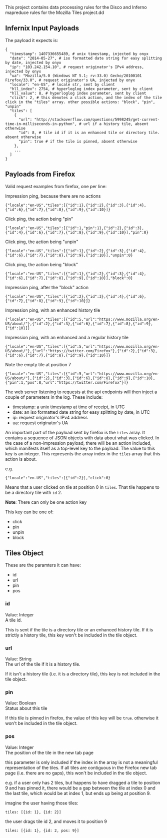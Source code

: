 This project contains data processing rules for the Disco and Inferno mapreduce rules for the Mozilla Tiles project.dd

Infernix Input Payloads
-----------------------

The payload it expects is:

    {
      "timestamp": 1407336655489, # unix timestamp, injected by onyx
      "date": "2014-05-27", # iso formatted date string for easy splitting by date, injected by onyx
      "ip": "103.242.154.10", # request originator's IPv4 address, injected by onyx
      "ua": "Mozilla/5.0 (Windows NT 5.1; rv:33.0) Gecko/20100101 Firefox/33.0", # request originator's UA, injected by onyx
      "locale": "en-US", # locale str, sent by client
      "hll_index": 2754, # hyperloglog index parameter, sent by client
      "hll_value": 8, # hyperloglog index parameter, sent by client
      "click": 2, # this denotes a click action, and the index of the tile click in the "tiles" array. other possible actions: "block", "pin", "unpin"
      "tiles": [
        {
          "url": "http://stackoverflow.com/questions/5998245/get-current-time-in-milliseconds-in-python", # url if a history tile, absent otherwise
          "id": 8, # tile id if it is an enhanced tile or directory tile. absent otherwise
          "pin": true # if the tile is pinned, absent otherwise
        },
        ...
      ]
    }

Payloads from Firefox
---------------------

Valid request examples from firefox, one per line:

Impression ping, because there are no actions

    {"locale":"en-US","tiles":[{"id":1},{"id":2},{"id":3},{"id":4},{"id":6},{"id":7},{"id":8},{"id":9},{"id":10}]}

Click ping, the action being "pin"

    {"locale":"en-US","tiles":[{"id":1,"pin":1},{"id":2},{"id":3},{"id":4},{"id":6},{"id":7},{"id":8},{"id":9},{"id":10}],"pin":0}

Click ping, the action being "unpin"

    {"locale":"en-US","tiles":[{"id":1},{"id":2},{"id":3},{"id":4},{"id":6},{"id":7},{"id":8},{"id":9},{"id":10}],"unpin":0}

Click ping, the action being "block"

    {"locale":"en-US","tiles":[{"id":1},{"id":2},{"id":3},{"id":4},{"id":6},{"id":7},{"id":8},{"id":9},{"id":10}],"block":0}

Impression ping, after the "block" action

    {"locale":"en-US","tiles":[{"id":2},{"id":3},{"id":4},{"id":6},{"id":7},{"id":8},{"id":9},{"id":10}]}

Impression ping, with an enhanced history tile

    {"locale":"en-US","tiles":[{"id":5,"url":"https://www.mozilla.org/en-US/about/"},{"id":2},{"id":3},{"id":6},{"id":7},{"id":8},{"id":9},{"id":10}]}

Impression ping, with an enhanced and a regular history tile

    {"locale":"en-US","tiles":[{"id":5,"url":"https://www.mozilla.org/en-US/about/"},{"url":"https://twitter.com/Firefox"},{"id":2},{"id":3},{"id":6},{"id":7},{"id":8},{"id":9},{"id":10}]}

Note the empty tile at position 7

    {"locale":"en-US","tiles":[{"id":5,"url":"https://www.mozilla.org/en-US/about/"},{"id":2},{"id":3},{"id":6},{"id":8},{"id":9},{"id":10},{"pin":1,"pos":8,"url":"https://twitter.com/Firefox"}]}

The web server listening to requests at the api endpoints will then inject a couple of parameters in the log. These include:
 * timestamp: a unix timestamp at time of receipt, in UTC
 * date: an iso formatted date string for easy splitting by date, in UTC
 * ip: request originator's IPv4 address
 * ua: request originator's UA

An important part of the payload sent by firefox is the `tiles` array. It contains a sequence of JSON objects with data about what was clicked.
In the case of a non-impression payload, there will be an action included, which manifests itself as a top-level key to the payload. The value to this key is an integer. This represents the array index in the `tiles` array that this action is about.

e.g.

    {"locale":"en-US","tiles":[{"id":2}],"click":0}

Means that a user clicked on tile at position 0 in `tiles`. That tile happens to be a directory tile with `id` 2.

__Note__: There can only be one action key

This key can be one of:
 * click
 * pin
 * unpin
 * block

## Tiles Object


These are the paramters it can have:

 * id
 * url
 * pin
 * pos

### id
Value: Integer  
A tile id.

This is sent if the tile is a directory tile or an enhanced history tile. If it is strictly a history tile, this key won't be included in the tile object.

### url
Value: String  
The url of the tile if it is a history tile.

If it isn't a history tile (i.e. it is a directory tile), this key is not included in the tile object.

### pin
Value: Boolean  
Status about this tile

If this tile is pinned in firefox, the value of this key will be `true`. otherwise it won't be included in the tile object.

### pos
Value: Integer  
The position of the tile in the new tab page

this parameter is only included if the index in the array is not a meaningful representation of the tiles.
If all tiles are contiguous in the Firefox new tab page (i.e. there are no gaps), this won't be included in the tile object.

e.g. if a user only has 2 tiles, but happens to have dragged a tile to position 9 and has pinned it, there would be a gap between the tile at index 0 and the last tile, which would be at index 1, but ends up being at position 9.

imagine the user having those tiles:

    tiles: [{id: 1}, {id: 2}]

the user drags tile id 2, and moves it to position 9

    tiles: [{id: 1}, {id: 2, pos: 9}]
